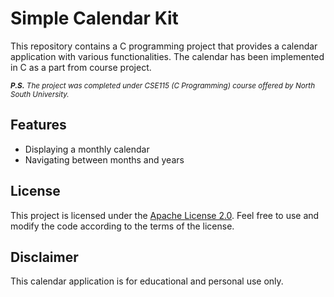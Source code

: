 # Simple Calendar Kit

This repository contains a C programming project that provides a calendar application with various functionalities. The calendar has been implemented in C as a part from course project.

<sub> ****P.S.*** The project was completed under CSE115 (C Programming) course offered by North South University.*<sub/>

## Features

- Displaying a monthly calendar
- Navigating between months and years

## License

This project is licensed under the [Apache License 2.0](LICENSE). Feel free to use and modify the code according to the terms of the license.

## Disclaimer

This calendar application is for educational and personal use only.
